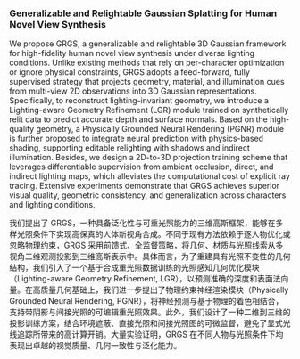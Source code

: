 ### Generalizable and Relightable Gaussian Splatting for Human Novel View Synthesis

We propose GRGS, a generalizable and relightable 3D Gaussian framework for high-fidelity human novel view synthesis under diverse lighting conditions. Unlike existing methods that rely on per-character optimization or ignore physical constraints, GRGS adopts a feed-forward, fully supervised strategy that projects geometry, material, and illumination cues from multi-view 2D observations into 3D Gaussian representations. Specifically, to reconstruct lighting-invariant geometry, we introduce a Lighting-aware Geometry Refinement (LGR) module trained on synthetically relit data to predict accurate depth and surface normals. Based on the high-quality geometry, a Physically Grounded Neural Rendering (PGNR) module is further proposed to integrate neural prediction with physics-based shading, supporting editable relighting with shadows and indirect illumination. Besides, we design a 2D-to-3D projection training scheme that leverages differentiable supervision from ambient occlusion, direct, and indirect lighting maps, which alleviates the computational cost of explicit ray tracing. Extensive experiments demonstrate that GRGS achieves superior visual quality, geometric consistency, and generalization across characters and lighting conditions.


我们提出了 GRGS，一种具备泛化性与可重光照能力的三维高斯框架，能够在多样光照条件下实现高保真的人体新视角合成。不同于现有方法依赖于逐人物优化或忽略物理约束，GRGS 采用前馈式、全监督策略，将几何、材质与光照线索从多视角二维观测投影到三维高斯表示中。具体而言，为了重建具有光照不变性的几何结构，我们引入了一个基于合成重光照数据训练的光照感知几何优化模块（Lighting-aware Geometry Refinement, LGR），以预测准确的深度和表面法向量。在高质量几何基础上，我们进一步提出了物理约束神经渲染模块（Physically Grounded Neural Rendering, PGNR），将神经预测与基于物理的着色相结合，支持带阴影与间接光照的可编辑重光照效果。此外，我们设计了一种二维到三维的投影训练方案，结合环境遮蔽、直接光照和间接光照图的可微监督，避免了显式光线追踪所带来的高计算开销。大量实验证明，GRGS 在不同人物与光照条件下均表现出卓越的视觉质量、几何一致性与泛化能力。
